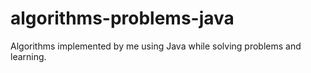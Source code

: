 # algorithms-problems-java
Algorithms implemented by me using Java while solving problems and learning. 

